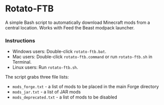 # Rotato-FTB

A simple Bash script to automatically download Minecraft mods from a central location.  Works with Feed the Beast
modpack launcher.

### Instructions

- Windows users: Double-click `rotato-ftb.bat`.
- Mac users: Double-click `rotato-ftb.command` or run `rotato-ftb.sh` in Terminal.
- Linux users: Run `rotato-ftb.sh`.

The script grabs three file lists:

* `mods_forge.txt` - a list of mods to be placed in the main Forge directory
* `mods_jar.txt` - a list of JAR mods
* `mods_deprecated.txt` - a list of mods to be disabled
